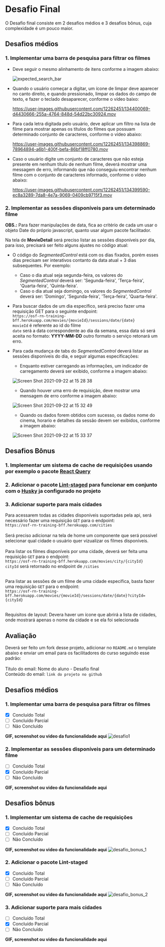 # Desafio Final

O Desafio final consiste em 2 desafios médios e 3 desafios bônus, cuja complexidade é um pouco maior.

## Desafios médios

### 1. Implementar uma barra de pesquisa para filtrar os filmes

* Deve seguir o mesmo alinhamento de itens conforme a imagem abaixo:

  ![expected_search_bar](https://user-images.githubusercontent.com/12262451/134399887-50d5e821-d100-44bd-838f-1a200c0bd8fb.png)


* Quando o usuário começar a digitar, um ícone de limpar deve aparecer no canto direito, e quando pressionado, limpar os dados do campo de     texto, e fazer o teclado desaparecer, conforme o vídeo baixo:


  https://user-images.githubusercontent.com/12262451/134400069-d4430666-255a-4764-848d-54d22bc30924.mov


* Para cada letra digitada pelo usuário, deve aplicar um filtro na lista de filme para mostrar apenas os títulos do filmes que possuam determinado conjunto de caracteres, conforme o vídeo abaixo:


  https://user-images.githubusercontent.com/12262451/134398869-78964894-a6b1-400f-befa-86bf18ff0780.mov


* Caso o usuário digite um conjunto de caracteres que não esteja presente em nenhum título de nenhum filme, deverá mostrar uma messagem de erro, informando que não conseguiu encontrar nenhum filme com o conjunto de caracteres informado, conforme o vídeo abaixo:
  

  https://user-images.githubusercontent.com/12262451/134399590-ec8a3289-7da8-4e7a-9069-0409cb9715f3.mov


### 2. Implementar as sessões disponíveis para um determinado filme

**OBS.:** Para fazer manipulações de data, fica ao critério de cada um usar o objeto Date do próprio javascript, quanto usar algum pacote facilitador.

Na tela de **MovieDetail** será preciso listar as sessões disponíveis por dia, para isso, precisará ser feito alguns ajustes no código atual:

* O código do *SegmentedControl* está com os dias fixados, porém esses dias precisam ser interativos contanto da data atual + 3 dias subsequentes. Por exemplo:
    * Caso o dia atual seja segunda-feira, os valores do *SegmentedControl* deverá ser: 'Segunda-feira', 'Terça-feira', 'Quarta-feira', 'Quinta-feira'.
    * Caso o dia atual seja domingo, os valores do *SegmentedControl* deverá ser: 'Domingo', 'Segunda-feira', 'Terça-feira', 'Quarta-feira'.
    
* Para buscar dados de um dia específico, será preciso fazer uma requisição GET para o seguinte endpoint: <br />
`https://osf-rn-training-bff.herokuapp.com/movies/{movieId}/sessions/date/{date}`<br />
`movieId` é referente ao id do filme <br />
`date` será a data correspondente ao dia da semana, essa data só será aceita no formato: <b>YYYY-MM-DD</b> outro formato o serviço retonará um erro.

* Para cada mudança de tabs do *SegmentedControl* deverá listar as sessões disponíveis do dia, e seguir algumas especificações:
    <br />
    * Enquanto estiver carregando as informações, um indicador de carregamento deverá ser exibido, conforme a imagem abaixo: 
    
    ![Screen Shot 2021-09-22 at 15 28 38](https://user-images.githubusercontent.com/12262451/134400967-13089f84-f2e0-46e9-8640-143eb33fd9e3.png)

    * Quando houver uma erro de requisição, deve mostrar uma mensagem de erro conforme a imagem abaixo: <br />
    
    ![Screen Shot 2021-09-22 at 15 32 49](https://user-images.githubusercontent.com/12262451/134401588-d24401b0-616b-4951-9ba4-3292beec0660.png)

    * Quando os dados forem obtidos com sucesso, os dados nome do cinema, horario e detalhes da sessão devem ser exibidos, conforme a imagem abaixo:
    
    ![Screen Shot 2021-09-22 at 15 33 37](https://user-images.githubusercontent.com/12262451/134401704-bd633207-e9d5-4d27-9c25-d2e2d3af33cd.png)

## Desafios Bônus

### 1. Implementar um sistema de cache de requisições usando por exemplo o pacote [React Query](https://react-query.tanstack.com/)

### 2. Adicionar o pacote [Lint-staged](https://github.com/okonet/lint-staged) para funcionar em conjunto com o [Husky](https://github.com/typicode/husky) ja configurado no projeto

### 3. Adicionar suporte para mais cidades

  Para acessarem todas as cidades disponíveis suportadas pela api, será necessário fazer uma requisição `GET` para o endpoint:<br />
  `https://osf-rn-training-bff.herokuapp.com/cities`
  <br />
  <br />
  Será preciso adicionar na tela de home um componente que será possivel selecionar qual cidade o usuário quer vizualizar os filmes disponíveis. <br /><br />
  Para listar os filmes disponíveis por uma cidade, deverá ser feita uma requisição `GET` para o endpoint:<br />
  `https://osf-rn-training-bff.herokuapp.com/movies/city/{cityId}`<br />
  `cityId` será retornado no endpoint de `/cities` <br /><br />
  
  Para listar as sessões de um filme de uma cidade específica, basta fazer uma requisição `GET` para o endpoint:<br />
  `https://osf-rn-training-bff.herokuapp.com/movies/{movieId}/sessions/date/{date}?cityId={cityId}`<br /><br />
  
  Requisitos de layout:
  Devera haver um ícone que abrirá a lista de cidades, onde mostrará apenas o nome da cidade e se ela foi selecionada

    
## Avaliação

Deverá ser feito um fork desse projeto, adicionar no `README.md` o template abaixo e enviar um email para os facilitadores do curso seguindo esse padrão:<br /><br />
Título do email: Nome do aluno - Desafio final<br />
Conteúdo do email: `link do projeto no github`

## Desafios médios

### 1. Implementar uma barra de pesquisa para filtrar os filmes
- [x] Concluído Total
- [ ] Concluído Parcial
- [ ] Não Concluído

**GIF, screenshot ou video da funcionalidade aqui**
![desafio1](../osf-rn-training-final-app/assets/desafio_1.gif)

### 2. Implementar as sessões disponíveis para um determinado filme
- [ ] Concluído Total
- [x] Concluído Parcial
- [ ] Não Concluído

**GIF, screenshot ou video da funcionalidade aqui**

## Desafios bônus

### 1. Implementar um sistema de cache de requisições
- [x] Concluído Total
- [ ] Concluído Parcial
- [ ] Não Concluído

**GIF, screenshot ou video da funcionalidade aqui**
![desafio_bonus_1](../osf-rn-training-final-app/assets/desafio_bonus_1.gif)

### 2. Adicionar o pacote Lint-staged
- [x] Concluído Total
- [ ] Concluído Parcial
- [ ] Não Concluído

**GIF, screenshot ou video da funcionalidade aqui**
![desafio_bonus_2](../osf-rn-training-final-app/assets/desafio_bonus_2.gif)

### 3. Adicionar suporte para mais cidades
- [ ] Concluído Total
- [x] Concluído Parcial
- [ ] Não Concluído

**GIF, screenshot ou video da funcionalidade aqui**

